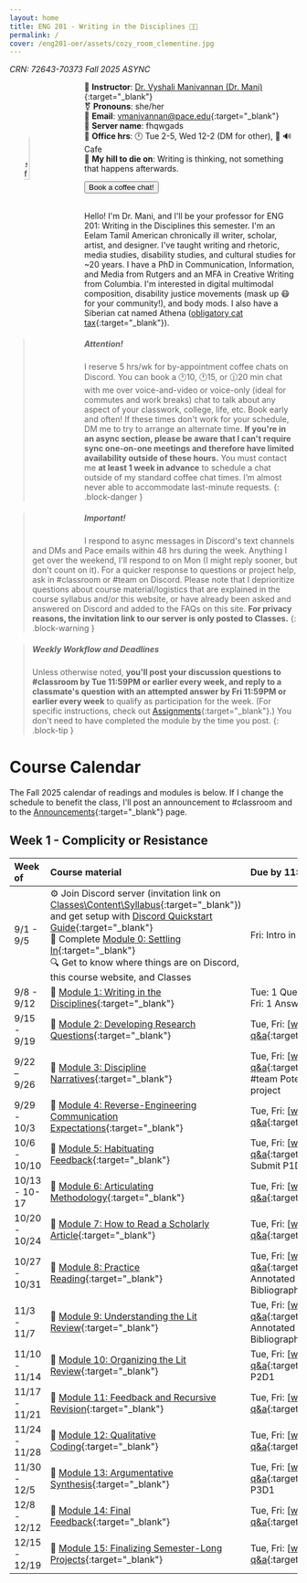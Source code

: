 ```yaml
---
layout: home
title: ENG 201 - Writing in the Disciplines 👋🏾
permalink: /
cover: /eng201-oer/assets/cozy_room_clementine.jpg
---
```


_CRN: 72643-70373 Fall 2025 ASYNC_

<img src="https://visforvali.github.io/eng201-oer/assets/gitbook/images/drmani.png" alt="Picrew profile of Vyshali, an Eelam Tamil woman" width="20%" style="float: left; margin: 15px; size: 12px; border-radius: 50%;">

🪪 **Instructor**: [Dr. Vyshali Manivannan (Dr. Mani)](https://www.pace.edu/profile/vyshali-manivannan){:target="_blank"}   
⚧️ **Pronouns**: she/her   
📧 **Email**: [vmanivannan@pace.edu](mailto:vmanivannan@pace.edu){:target="_blank"}     
🥸 **Server name**: fhqwgads   
🍵 **Office hrs**: 🕛 Tue 2-5, Wed 12-2 (DM for other), 📍 🔊Cafe   
🌋 **My hill to die on**: Writing is thinking, not something that happens afterwards.   

<button class="button button-span" style="text-align: center;" href="https://zcal.co/drmani/coffee-chat" target="_blank">Book a coffee chat!</button>   
&nbsp;   

Hello! I'm Dr. Mani, and I'll be your professor for ENG 201: Writing in the Disciplines this semester. I'm an Eelam Tamil American chronically ill writer, scholar, artist, and designer. I've taught writing and rhetoric, media studies, disability studies, and cultural studies for ~20 years. I have a PhD in Communication, Information, and Media from Rutgers and an MFA in Creative Writing from Columbia. I'm interested in digital multimodal composition, disability justice movements (mask up 😷 for your community!), and body mods. I also have a Siberian cat named Athena ([obligatory cat tax](/eng201-oer/assets/gitbook/images/cat_tax.jpg){:target="_blank"}).

> ##### Attention!
> I reserve 5 hrs/wk for by-appointment coffee chats on Discord. You can book a 🕐10, 🕐15, or 🕧20 min chat with me over voice-and-video or voice-only (ideal for commutes and work breaks) chat to talk about any aspect of your classwork, college, life, etc. Book early and often! If these times don't work for your schedule, DM me to try to arrange an alternate time. **If you're in an async section, please be aware that I can't require sync one-on-one meetings and therefore have limited availability outside of these hours.** You must contact me **at least 1 week in advance** to schedule a chat outside of my standard coffee chat times. I’m almost never able to accommodate last-minute requests.
{: .block-danger }

> ##### Important!
> I respond to async messages in Discord's text channels and DMs and Pace emails within 48 hrs during the week. Anything I get over the weekend, I'll respond to on Mon (I might reply sooner, but don't count on it). For a quicker response to questions or project help, ask in #classroom or #team on Discord. Please note that I deprioritize questions about course material/logistics that are explained in the course syllabus and/or this website, or have already been asked and answered on Discord and added to the FAQs on this site. **For privacy reasons, the invitation link to our server is only posted to Classes.**
{: .block-warning }

> ##### Weekly Workflow and Deadlines
> Unless otherwise noted, **you'll post your discussion questions to #classroom by Tue 11:59PM or earlier every week, and reply to a classmate's question with an attempted answer by Fri 11:59PM or earlier every week** to qualify as participation for the week. (For specific instructions, check out [Assignments](/eng201-oer/_pages/assignments){:target="_blank"}.) You don't need to have completed the module by the time you post.
{: .block-tip }

# Course Calendar

The Fall 2025 calendar of readings and modules is below. If I change the schedule to benefit the class, I'll post an announcement to #classroom and to the [Announcements](/eng201-oer/jekyll/2025-08-01-w0.html){:target="_blank"} page.

## Week 1 - Complicity or Resistance

| Week of   | Course material | Due by 11:59PM |
|:-------|:------|:-------|
| 9/1 - 9/5 | ⚙️ Join Discord server (invitation link on [Classes\Content\Syllabus](classes.pace.edu){:target="_blank"}) and get setup with [Discord Quickstart Guide](/_others/discord){:target="_blank"} <br/> 🔖 Complete [Module 0: Settling In](/eng201-oer/jekyll/2025-08-01-w1.html){:target="_blank"} <br/> 🔍 Get to know where things are on Discord, this course website, and Classes | Fri: Intro in #roll-call |
| 9/8 - 9/12 | 📖 [Module 1: Writing in the Disciplines](){:target="_blank"} | Tue: 1 Ques Post <br/> Fri: 1 Answer |
| 9/15 - 9/19 | 📖 [Module 2: Developing Research Questions](){:target="_blank"} | Tue, Fri: [[weekly q&a](/eng201_oer/_pages/assignments){:target="_blank"}] |
| 9/22 &ndash; 9/26 | 📖 [Module 3: Discipline Narratives](){:target="_blank"} | Tue, Fri: [[weekly q&a](/eng201_oer/_pages/assignments){:target="_blank"}] <br/> #team Potential project |
| 9/29 - 10/3 | 📖 [Module 4: Reverse-Engineering Communication Expectations](){:target="_blank"} | Tue, Fri: [[weekly q&a](/eng201_oer/_pages/assignments){:target="_blank"}] |
| 10/6 - 10/10 | 📖 [Module 5: Habituating Feedback](){:target="_blank"} | Tue, Fri: [[weekly q&a](/eng201_oer/_pages/assignments){:target="_blank"}] <br/> Submit P1D1 |
| 10/13 - 10-17 | 📖 [Module 6: Articulating Methodology](){:target="_blank"} | Tue, Fri: [[weekly q&a](/eng201_oer/_pages/assignments){:target="_blank"}] |
| 10/20 - 10/24 | 📖 [Module 7: How to Read a Scholarly Article](){:target="_blank"} | Tue, Fri: [[weekly q&a](/eng201_oer/_pages/assignments){:target="_blank"}] |
| 10/27 - 10/31 | 📖 [Module 8: Practice Reading](){:target="_blank"} | Tue, Fri: [[weekly q&a](/eng201_oer/_pages/assignments){:target="_blank"}] <br /> Annotated Bibliography Post|
| 11/3 - 11/7 | 📖 [Module 9: Understanding the Lit Review](){:target="_blank"} | Tue, Fri: [[weekly q&a](/eng201_oer/_pages/assignments){:target="_blank"} <br /> Annotated Bibliography Post] |
| 11/10 - 11/14 | 📖 [Module 10: Organizing the Lit Review](){:target="_blank"} | Tue, Fri: [[weekly q&a](/eng201_oer/_pages/assignments){:target="_blank"}] <br /> P2D1 |
| 11/17 - 11/21 | 📖 [Module 11: Feedback and Recursive Revision](){:target="_blank"} | Tue, Fri: [[weekly q&a](/eng201_oer/_pages/assignments){:target="_blank"}] |
| 11/24 - 11/28 | 📖 [Module 12: Qualitative Coding](){:target="_blank"} | Tue, Fri: [[weekly q&a](/eng201_oer/_pages/assignments){:target="_blank"}] |
| 11/30 - 12/5 | 📖 [Module 13: Argumentative Synthesis](){:target="_blank"} | Tue, Fri: [[weekly q&a](/eng201_oer/_pages/assignments){:target="_blank"}] <br /> P3D1 |
| 12/8 - 12/12 | 📖 [Module 14: Final Feedback](){:target="_blank"} | Tue, Fri: [[weekly q&a](/eng201_oer/_pages/assignments){:target="_blank"}] |
| 12/15 - 12/19 | 📖 [Module 15: Finalizing Semester-Long Projects](){:target="_blank"} | Tue, Fri: [[weekly q&a](/eng201_oer/_pages/assignments){:target="_blank"}] |